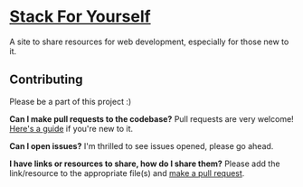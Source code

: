 # [Stack For Yourself](https://stack-for-yourself.firebaseapp.com)
A site to share resources for web development, especially for those new to it.

## Contributing
Please be a part of this project :)

**Can I make pull requests to the codebase?** Pull requests are very welcome! [Here's a guide](https://help.github.com/en/articles/creating-a-pull-request) if you're new to it.

**Can I open issues?** I'm thrilled to see issues opened, please go ahead.

**I have links or resources to share, how do I share them?** Please add the link/resource to the appropriate file(s) and [make a pull request](https://help.github.com/en/articles/creating-a-pull-request).
